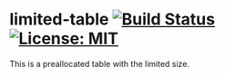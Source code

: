 # limited-table [![Build Status](https://travis-ci.org/CodeChain-io/rust-limited-table.svg?branch=master)](https://travis-ci.org/CodeChain-io/rust-limited-table) [![License: MIT](https://img.shields.io/badge/License-MIT-yellow.svg)](https://opensource.org/licenses/MIT)

This is a preallocated table with the limited size.
